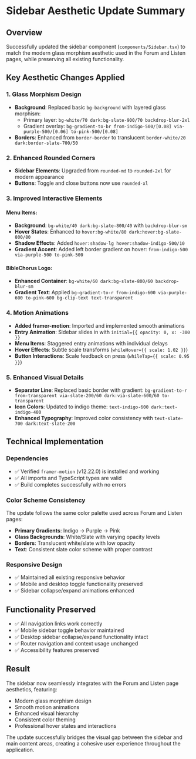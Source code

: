 # Sidebar Aesthetic Update Summary

## Overview
Successfully updated the sidebar component (`components/Sidebar.tsx`) to match the modern glass morphism aesthetic used in the Forum and Listen pages, while preserving all existing functionality.

## Key Aesthetic Changes Applied

### 1. Glass Morphism Design
- **Background**: Replaced basic `bg-background` with layered glass morphism:
  - Primary layer: `bg-white/70 dark:bg-slate-900/70 backdrop-blur-2xl`
  - Gradient overlay: `bg-gradient-to-br from-indigo-500/[0.08] via-purple-500/[0.06] to-pink-500/[0.08]`
- **Borders**: Enhanced from `border-border` to translucent `border-white/20 dark:border-slate-700/50`

### 2. Enhanced Rounded Corners
- **Sidebar Elements**: Upgraded from `rounded-md` to `rounded-2xl` for modern appearance
- **Buttons**: Toggle and close buttons now use `rounded-xl`

### 3. Improved Interactive Elements

#### Menu Items:
- **Background**: `bg-white/40 dark:bg-slate-800/40` with `backdrop-blur-sm`
- **Hover States**: Enhanced to `hover:bg-white/80 dark:hover:bg-slate-800/80`
- **Shadow Effects**: Added `hover:shadow-lg hover:shadow-indigo-500/10`
- **Gradient Accent**: Added left border gradient on hover: `from-indigo-500 via-purple-500 to-pink-500`

#### BibleChorus Logo:
- **Enhanced Container**: `bg-white/60 dark:bg-slate-800/60 backdrop-blur-sm`
- **Gradient Text**: Applied `bg-gradient-to-r from-indigo-600 via-purple-600 to-pink-600 bg-clip-text text-transparent`

### 4. Motion Animations
- **Added framer-motion**: Imported and implemented smooth animations
- **Entry Animation**: Sidebar slides in with `initial={{ opacity: 0, x: -300 }}`
- **Menu Items**: Staggered entry animations with individual delays
- **Hover Effects**: Subtle scale transforms (`whileHover={{ scale: 1.02 }}`)
- **Button Interactions**: Scale feedback on press (`whileTap={{ scale: 0.95 }}`)

### 5. Enhanced Visual Details
- **Separator Line**: Replaced basic border with gradient: `bg-gradient-to-r from-transparent via-slate-200/60 dark:via-slate-600/60 to-transparent`
- **Icon Colors**: Updated to indigo theme: `text-indigo-600 dark:text-indigo-400`
- **Enhanced Typography**: Improved color consistency with `text-slate-700 dark:text-slate-200`

## Technical Implementation

### Dependencies
- ✅ Verified `framer-motion` (v12.22.0) is installed and working
- ✅ All imports and TypeScript types are valid
- ✅ Build completes successfully with no errors

### Color Scheme Consistency
The update follows the same color palette used across Forum and Listen pages:
- **Primary Gradients**: Indigo → Purple → Pink
- **Glass Backgrounds**: White/Slate with varying opacity levels
- **Borders**: Translucent white/slate with low opacity
- **Text**: Consistent slate color scheme with proper contrast

### Responsive Design
- ✅ Maintained all existing responsive behavior
- ✅ Mobile and desktop toggle functionality preserved
- ✅ Sidebar collapse/expand animations enhanced

## Functionality Preserved
- ✅ All navigation links work correctly
- ✅ Mobile sidebar toggle behavior maintained
- ✅ Desktop sidebar collapse/expand functionality intact
- ✅ Router navigation and context usage unchanged
- ✅ Accessibility features preserved

## Result
The sidebar now seamlessly integrates with the Forum and Listen page aesthetics, featuring:
- Modern glass morphism design
- Smooth motion animations
- Enhanced visual hierarchy
- Consistent color theming
- Professional hover states and interactions

The update successfully bridges the visual gap between the sidebar and main content areas, creating a cohesive user experience throughout the application.